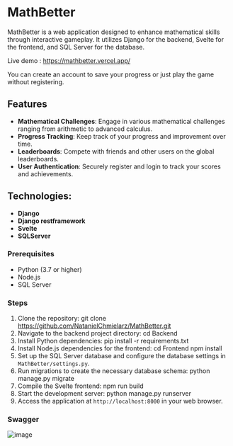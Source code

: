 # MathBetter

MathBetter is a web application designed to enhance mathematical skills through interactive gameplay. It utilizes Django for the backend, Svelte for the frontend, and SQL Server for the database.

Live demo : https://mathbetter.vercel.app/

You can create an account to save your progress or just play the game without registering.

## Features

- **Mathematical Challenges**: Engage in various mathematical challenges ranging from arithmetic to advanced calculus.
- **Progress Tracking**: Keep track of your progress and improvement over time.
- **Leaderboards**: Compete with friends and other users on the global leaderboards.
- **User Authentication**: Securely register and login to track your scores and achievements.

## Technologies:
- **Django**
- **Django restframework**
- **Svelte**
- **SQLServer**

### Prerequisites

- Python (3.7 or higher)
- Node.js
- SQL Server
 
### Steps

1. Clone the repository: git clone https://github.com/NatanielChmielarz/MathBetter.git
2. Navigate to the backend project directory: cd Backend
3. Install Python dependencies: pip install -r requirements.txt
4. Install Node.js dependencies for the frontend:
   cd Frontend
   npm install
5. Set up the SQL Server database and configure the database settings in `MathBetter/settings.py`.
6. Run migrations to create the necessary database schema:
   python manage.py migrate
7. Compile the Svelte frontend: npm run build
8. Start the development server: python manage.py runserver
9. Access the application at `http://localhost:8000` in your web browser.

### Swagger 
![image](https://github.com/NatanielChmielarz/MathBetter/assets/129111960/fe7cd27d-497e-42eb-af91-c91fe995dc1d)
